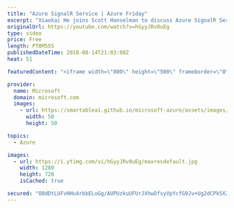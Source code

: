 ```yaml
---
title: "Azure SignalR Service | Azure Friday"
excerpt: "Xiaokai He joins Scott Hanselman to discuss Azure SignalR Service. See how easy it is to start building your real-time web application without setting up your own SignalR server. [01:05] Demo Start  For more information, see: Azure SignalR Service product page: https://aka.ms/azfr/450/01 Azure SignalR"
originalUrl: https://youtube.com/watch?v=hGyyJRv0uEg
type: video
price: Free
length: PT8M55S
publishedDateTime: 2018-08-14T21:03:08Z
heat: 51

featuredContent: "<iframe width=\"800\" height=\"500\" frameborder=\"0\" src=\"https://www.youtube.com/embed/hGyyJRv0uEg\" allow=\"accelerometer; autoplay; encrypted-media; gyroscope; picture-in-picture\" allowfullscreen></iframe>"

provider:
  name: Microsoft
  domain: microsoft.com
  images:
    - url: https://smartableai.github.io/microsoft-azure/assets/images/organizations/microsoft.com-50x50.jpg
      width: 50
      height: 50

topics:
  - Azure

images:
  - url: https://i.ytimg.com/vi/hGyyJRv0uEg/maxresdefault.jpg
    width: 1280
    height: 720
    isCached: true

secured: "O8dDtLUFvHHu4rbbELoGg/AUPUzkuUFUrJXhwDfsyVpYcfG9Jv+Ug2dCPk5XZxOVrphjqe0igwUOIWx3LCNIA8HiRfWp80fC4QVtwJZb/FM14W6DKQLD5EOvd21EdFYCprmWKx7ykG6UtAnTZMfU94glSbCSgIO0WwEZSgpwudv5yt0qtH0GQazA/Ke34ixy8KeEF2kKSf3ZN74mPBFJGeFtzoXZ49UZGTRKInZwrA/s8v+As2zU7awmPaWuq4DlgqmBE95E2Go7Z8c49Pe6wfKpy0t6a3TcjzPdtWPuqMyKgIeVo+3E+jCjSw7oPTOnRNTVcm5k/aTf51T5AMTJN8KjNOrEp3UDN1c/iFEuiQDDEZ3qM06Q1z9E+M+OoASaYOM66VkqGXwmi5IYMwdC8F6ORXZglbb5BuJgARUGW8Y=;Zcen7ffJ27FhRSjuNGxAbw=="
---
```


